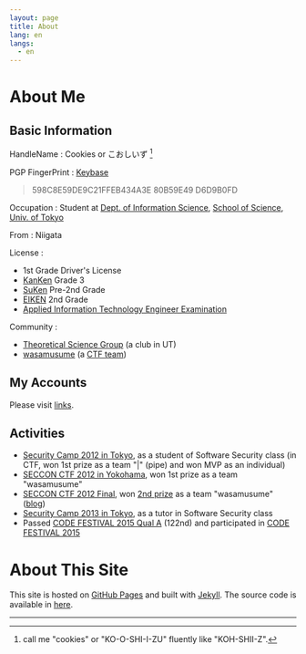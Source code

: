 ```yaml
---
layout: page
title: About
lang: en
langs:
  - en
---
```


About Me
========

Basic Information
-----------------

HandleName
: Cookies or こおしいず [^1]

PGP FingerPrint
: [Keybase][Keybase]
  > 598C8E59DE9C21FFEB434A3E 80B59E49 D6D9B0FD 

Occupation
: Student at [Dept. of Information Science][Dept IS], [School of Science][School Science], [Univ. of Tokyo][UTokyo]

From
: Niigata

License
:
  - 1st Grade Driver's License
  - [KanKen](http://www.kanken.or.jp/kanken/) Grade 3
  - [SuKen](https://www.su-gaku.net/suken/) Pre-2nd Grade
  - [EIKEN](http://www.eiken.or.jp/eiken/en/) 2nd Grade
  - [Applied Information Technology Engineer Examination](https://www.jitec.ipa.go.jp/index-e.html)

Community
:
  - [Theoretical Science Group][TSG] (a club in UT)
  - [wasamusume][wasa] (a [CTF team](https://ctftime.org/team/3655))

[^1]: call me "cookies" or "KO-O-SHI-I-ZU" fluently like "KOH-SHII-Z".

[Keybase]: https://keybase.io/kcz146
[School Science]: http://www.s.u-tokyo.ac.jp/en/
[Dept IS]: http://www.is.s.u-tokyo.ac.jp/english/
[UTokyo]: http://www.u-tokyo.ac.jp/en/
[TSG]: http://www.tsg.ne.jp/
[wasa]: http://wasamusu.me/

My Accounts
-----------

Please visit [links](/links.html).

Activities
----------

- [Security Camp 2012 in Tokyo][seccamp2012], as a student of Software Security class (in CTF, won 1st prize as a team \"\|\" (pipe) and won MVP as an individual)
- [SECCON CTF 2012 in Yokohama][seccon2012-yokohama], won 1st prize as a team "wasamusume"
- [SECCON CTF 2012 Final][seccon2012-final], won [2nd prize][seccon2012-final-result] as a team "wasamusume" ([blog](http://cookies.hatenablog.jp/entry/2013/02/25/213034))
- [Security Camp 2013 in Tokyo][seccamp2013], as a tutor in Software Security class
- Passed [CODE FESTIVAL 2015 Qual A][codefes-2015-quala] (122nd) and participated in [CODE FESTIVAL 2015][codefes-2015]

[seccamp2012]: http://www.ipa.go.jp/jinzai/renkei/camp2012/
[seccamp2013]: http://www.ipa.go.jp/jinzai/renkei/camp2013/
[seccon2012-yokohama]: http://2012.seccon.jp/2013/01/4seccon-ctf.html
[seccon2012-final]: http://2012.seccon.jp/2013/02/seccon-ctf2012.html
[seccon2012-final-result]: http://2012.seccon.jp/2013/02/blog-post_26.html
[codefes-2015-quala]: http://code-festival-2015-quala.contest.atcoder.jp/
[codefes-2015]: http://recruit-jinji.jp/code_fes2015/index.html


About This Site
===============

 This site is hosted on [GitHub Pages](https://pages.github.com/) and built with [Jekyll](https://jekyllrb.com/).
 The source code is available in [here](https://github.com/cookie-s/cookie-s.github.io/).


- - - -
